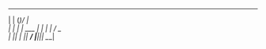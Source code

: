   _      _  __     
 | |    (_)/ _|    
 | |     _| |_ ___ 
 | |    | |  _/ _ \
 | |____| | ||  __/
 |______|_|_| \___|
